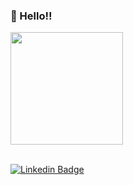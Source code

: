 ### 🌸 Hello!! 

<div>  
  <img height="180em" src="https://github-readme-stats.vercel.app/api?username=flaviatani&show_icons=true&theme=tokyonight&include_all_commits=true&count_private=true"/>
 </div>

</br>[![Linkedin Badge](https://img.shields.io/badge/-LinkedIn-blue?style=flat-square&logo=Linkedin&logoColor=white&link=https://www.linkedin.com/in/flaviatani/)](https://www.linkedin.com/in/flaviatani/)

<!--
**flaviatani/flaviatani** is a ✨ _special_ ✨ repository because its `README.md` (this file) appears on your GitHub profile.

Here are some ideas to get you started:


- 🌱 I’m currently learning  ...
- 👯 I’m looking to collaborate on ...
- 🤔 I’m looking for help with ...
- 💬 Ask me about ...
- 📫 How to reach me: ...
- 😄 Pronouns: ...
- ⚡ Fun fact: ...
-->
